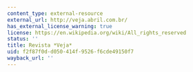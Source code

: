 ```yaml
---
content_type: external-resource
external_url: http://veja.abril.com.br/
has_external_license_warning: true
license: https://en.wikipedia.org/wiki/All_rights_reserved
status: ''
title: Revista *Veja*
uid: f2f87f0d-d050-414f-9526-f6cde49150f7
wayback_url: ''
---
```

